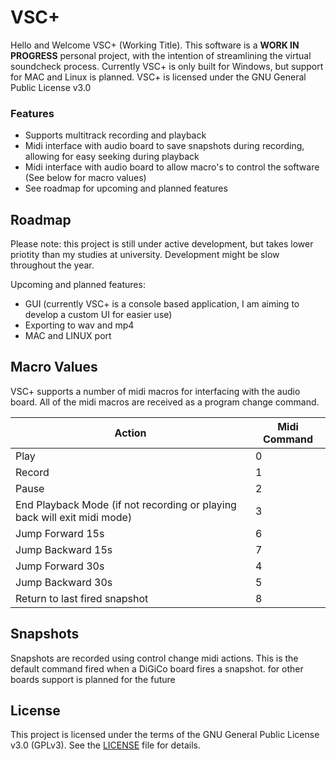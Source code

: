 # VSC+
Hello and Welcome VSC+ (Working Title). This software is a **WORK IN PROGRESS** personal project, with the intention of streamlining the virtual soundcheck process.
Currently VSC+ is only built for Windows, but support for MAC and Linux is planned. VSC+ is licensed under the GNU General Public License v3.0

### Features
- Supports multitrack recording and playback
- Midi interface with audio board to save snapshots during recording, allowing for easy seeking during playback
- Midi interface with audio board to allow macro's to control the software (See below for macro values)
- See roadmap for upcoming and planned features

## Roadmap
Please note: this project is still under active development, but takes lower priotity than my studies at university. Development might be slow throughout the year.

Upcoming and planned features:
- GUI (currently VSC+ is a console based application, I am aiming to develop a custom UI for easier use)
- Exporting to wav and mp4
- MAC and LINUX port

## Macro Values
VSC+ supports a number of midi macros for interfacing with the audio board. All of the midi macros are received as a program change command.

| Action | Midi Command |
|--------|--------------|
| Play | 0 |
| Record | 1 |
| Pause | 2 |
| End Playback Mode (if not recording or playing back will exit midi mode) | 3 |
| Jump Forward 15s | 6 |
| Jump Backward 15s | 7 |
| Jump Forward 30s | 4 |
| Jump Backward 30s | 5 |
| Return to last fired snapshot | 8 |

## Snapshots
Snapshots are recorded using control change midi actions. This is the default command fired when a DiGiCo board fires a snapshot. for other boards support is planned for the future

## License
This project is licensed under the terms of the GNU General Public License v3.0 (GPLv3).
See the [LICENSE](LICENSE) file for details.
